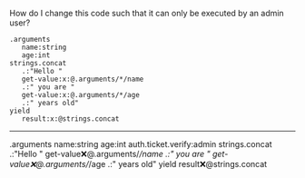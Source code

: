 How do I change this code such that it can only be executed by an admin user?

```hyperlambda
.arguments
   name:string
   age:int
strings.concat
   .:"Hello "
   get-value:x:@.arguments/*/name
   .:" you are "
   get-value:x:@.arguments/*/age
   .:" years old"
yield
   result:x:@strings.concat
```
---
.arguments
   name:string
   age:int
auth.ticket.verify:admin
strings.concat
   .:"Hello "
   get-value:x:@.arguments/*/name
   .:" you are "
   get-value:x:@.arguments/*/age
   .:" years old"
yield
   result:x:@strings.concat
